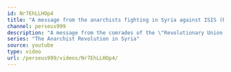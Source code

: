 ```yaml
---
id: Nr7EhLLHOp4
title: "A message from the anarchists fighting in Syria against ISIS (Raqqa)"
channel: perseus999
description: "A message from the comrades of the \"Revolutionary Union for Internationalist Solidarity\" (RUIS) fighting in Syria against ISIS, following the Raqqa city liberation."
series: "The Anarchist Revolution in Syria"
source: youtube
type: video
url: /perseus999/videos/Nr7EhLLHOp4/
---
```


